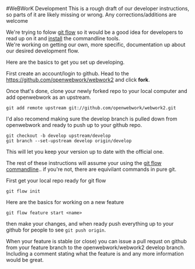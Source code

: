 #WeBWorK Development
This is a rough draft of our developer instructions, so parts of it are likely missing or wrong. Any corrections/additions are welcome

We're trying to folow [git flow](http://nvie.com/posts/a-successful-git-branching-model/) so it would be a good idea for developers to read up on it 
and [install](https://github.com/nvie/gitflow/wiki/Installation) the commandline tools.  
We're working on getting our own, more specific, documentation up about our desired development flow.

Here are the basics to get you set up developing.

First create an account/login to github.  Head to the https://github.com/openwebwork/webwork2 and click **fork**.

Once that's done, clone your newly forked repo to your local computer and add openwebwork as an upstream.

```
git add remote upstream git://github.com/openwebwork/webwork2.git
```

I'd also recomend making sure the develop branch is pulled down from openwebwork and ready to push up to your github repo.

```
git checkout -b develop upstream/develop
git branch --set-upstream develop origin/develop
```

This will let you keep your version up to date with the official one.

The rest of these instructions will assume your using the [git flow commandline](https://github.com/nvie/gitflow/wiki/Command-Line-Arguments).. if you're not, there are equivilant commands in pure git.

First get your local repo ready for git flow

```
git flow init
```

Here are the basics for working on a new feature

```
git flow feature start <name>
```

then make your changes, and when ready push everything up to your github for people to see `git push origin`.

When your feature is stable (or close) you can issue a pull requst on github from your feature branch to the openwebwork/webwork2 develop branch.
Including a comment stating what the feature is and any more information would be great.
